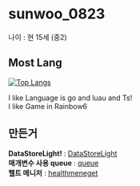 # sunwoo_0823
나이 : 현 15세 (중2)


## Most Lang 
[![Top Langs](https://github-readme-stats.vercel.app/api/top-langs/?username=kimpure&langs_count=8&layout=compact&theme=dark)](https://github.com/kimpure/kimpure)

I like Language is go and luau and Ts! <br>
I like Game in Rainbow6
 

## 만든거 
**DataStoreLight!** : <a href="https://github.com">DataStoreLight</a> <br>
**매개변수 사용 queue** : <a href="https://github.com/CavefulGames/kitty/tree/main/kit/queue">queue</a>
<br>
**헬트 메니저** : <a href="https://github.com/kimpure/healthmanager">healthmeneget</a>

